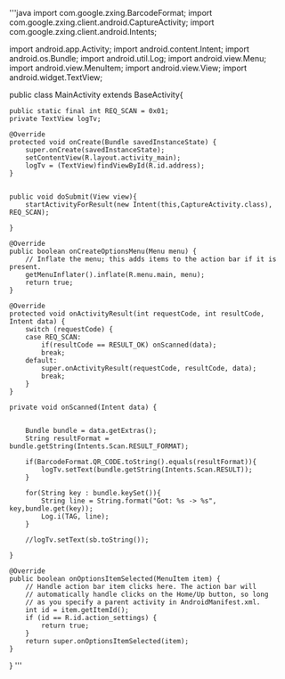 '''java
import com.google.zxing.BarcodeFormat;
import com.google.zxing.client.android.CaptureActivity;
import com.google.zxing.client.android.Intents;

import android.app.Activity;
import android.content.Intent;
import android.os.Bundle;
import android.util.Log;
import android.view.Menu;
import android.view.MenuItem;
import android.view.View;
import android.widget.TextView;

public class MainActivity extends BaseActivity{
	
	public static final int REQ_SCAN = 0x01;
	private TextView logTv;

	@Override
	protected void onCreate(Bundle savedInstanceState) {
		super.onCreate(savedInstanceState);
		setContentView(R.layout.activity_main);
		logTv = (TextView)findViewById(R.id.address);
	}

	
	public void doSubmit(View view){
		startActivityForResult(new Intent(this,CaptureActivity.class), REQ_SCAN);
		
	}

	@Override
	public boolean onCreateOptionsMenu(Menu menu) {
		// Inflate the menu; this adds items to the action bar if it is present.
		getMenuInflater().inflate(R.menu.main, menu);
		return true;
	}
	
	@Override
	protected void onActivityResult(int requestCode, int resultCode, Intent data) {
		switch (requestCode) {
		case REQ_SCAN:
			if(resultCode == RESULT_OK) onScanned(data);
			break;
		default:
			super.onActivityResult(requestCode, resultCode, data);
			break;
		}
	}
	
	private void onScanned(Intent data) {
		
		
		Bundle bundle = data.getExtras();
		String resultFormat = bundle.getString(Intents.Scan.RESULT_FORMAT);
		
		if(BarcodeFormat.QR_CODE.toString().equals(resultFormat)){
			logTv.setText(bundle.getString(Intents.Scan.RESULT));
		}
		
		for(String key : bundle.keySet()){
			String line = String.format("Got: %s -> %s", key,bundle.get(key));
			Log.i(TAG, line);
		}
		
		//logTv.setText(sb.toString());
		
	}

	@Override
	public boolean onOptionsItemSelected(MenuItem item) {
		// Handle action bar item clicks here. The action bar will
		// automatically handle clicks on the Home/Up button, so long
		// as you specify a parent activity in AndroidManifest.xml.
		int id = item.getItemId();
		if (id == R.id.action_settings) {
			return true;
		}
		return super.onOptionsItemSelected(item);
	}
}
'''